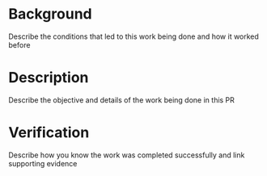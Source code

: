 # Background

Describe the conditions that led to this work being done and how it worked before

# Description

Describe the objective and details of the work being done in this PR

# Verification

Describe how you know the work was completed successfully and link supporting evidence
